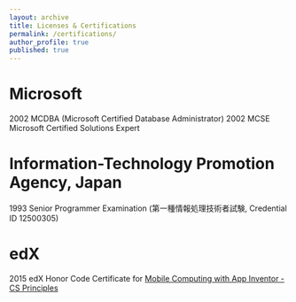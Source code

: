 ```yaml
---
layout: archive
title: Licenses & Certifications
permalink: /certifications/
author_profile: true
published: true
---
```


# Microsoft

2002 MCDBA (Microsoft Certified Database Administrator)
2002 MCSE Microsoft Certified Solutions Expert


# Information-Technology Promotion Agency, Japan
1993 Senior Programmer Examination (第一種情報処理技術者試験, Credential ID 12500305)

# edX
2015 edX Honor Code Certificate for [Mobile Computing with App Inventor - CS Principles](https://courses.edx.org/certificates/2ea5516e2ef94e388bc3f88eed80f2a4)
